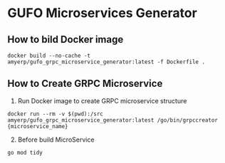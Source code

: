 # GUFO Microservices Generator

## How to bild Docker image

```
docker build --no-cache -t amyerp/gufo_grpc_microservice_generator:latest -f Dockerfile .
```

## How to Create GRPC Microservice

1. Run Docker image to create GRPC microservice structure
```
docker run --rm -v $(pwd):/src amyerp/gufo_grpc_microservice_generator:latest /go/bin/grpccreator {microservice_name}
```

2. Before build MicroService 

```
go mod tidy
```
